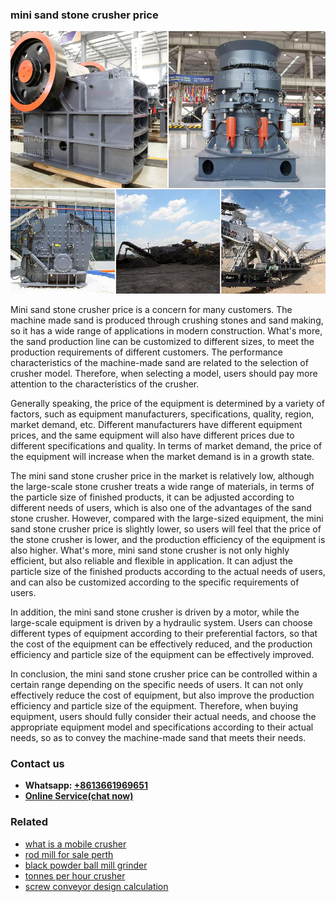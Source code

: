 <h3>mini sand stone crusher price</h3><img src='1708322722.jpg' alt=''><p>Mini sand stone crusher price is a concern for many customers. The machine made sand is produced through crushing stones and sand making, so it has a wide range of applications in modern construction. What's more, the sand production line can be customized to different sizes, to meet the production requirements of different customers. The performance characteristics of the machine-made sand are related to the selection of crusher model. Therefore, when selecting a model, users should pay more attention to the characteristics of the crusher.</p><p>Generally speaking, the price of the equipment is determined by a variety of factors, such as equipment manufacturers, specifications, quality, region, market demand, etc. Different manufacturers have different equipment prices, and the same equipment will also have different prices due to different specifications and quality. In terms of market demand, the price of the equipment will increase when the market demand is in a growth state.</p><p>The mini sand stone crusher price in the market is relatively low, although the large-scale stone crusher treats a wide range of materials, in terms of the particle size of finished products, it can be adjusted according to different needs of users, which is also one of the advantages of the sand stone crusher. However, compared with the large-sized equipment, the mini sand stone crusher price is slightly lower, so users will feel that the price of the stone crusher is lower, and the production efficiency of the equipment is also higher. What's more, mini sand stone crusher is not only highly efficient, but also reliable and flexible in application. It can adjust the particle size of the finished products according to the actual needs of users, and can also be customized according to the specific requirements of users.</p><p>In addition, the mini sand stone crusher is driven by a motor, while the large-scale equipment is driven by a hydraulic system. Users can choose different types of equipment according to their preferential factors, so that the cost of the equipment can be effectively reduced, and the production efficiency and particle size of the equipment can be effectively improved.</p><p>In conclusion, the mini sand stone crusher price can be controlled within a certain range depending on the specific needs of users. It can not only effectively reduce the cost of equipment, but also improve the production efficiency and particle size of the equipment. Therefore, when buying equipment, users should fully consider their actual needs, and choose the appropriate equipment model and specifications according to their actual needs, so as to convey the machine-made sand that meets their needs.</p><h3>Contact us</h3><ul><li><strong>Whatsapp:&nbsp;<a href="https://wa.me/8613661969651">+8613661969651</a></strong></li><li><a href="https://swt.shibang-china.com/?git&amp;zhl&amp;mini sand stone crusher price"><strong>Online Service(chat now)</strong></a></li></ul><h3>Related</h3><ul><li><a href='what is a mobile crusher.md'>what is a mobile crusher</a></li><li><a href='rod mill for sale perth.md'>rod mill for sale perth</a></li><li><a href='black powder ball mill grinder.md'>black powder ball mill grinder</a></li><li><a href='tonnes per hour crusher.md'>tonnes per hour crusher</a></li><li><a href='screw conveyor design calculation.md'>screw conveyor design calculation</a></li></ul>